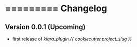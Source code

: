 =========
Changelog
=========

## Version 0.0.1 (Upcoming)

- first release of *kiara_plugin.{{ cookiecutter.project_slug }}*
